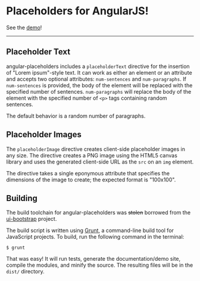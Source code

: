 # Placeholders for AngularJS!

See the [demo](http://joshdmiller.github.com/angular-placeholders)!

---

## Placeholder Text

angular-placeholders includes a `placeholderText` directive for the insertion of
"Lorem ipsum"-style text. It can work as either an element or an attribute and
accepts two optional attributes: `num-sentences` and `num-paragraphs`. If
`num-sentences` is provided, the body of the element will be replaced with the
specified number of sentences. `num-paragraphs` will replace the body of the
element with the specified number of `<p>` tags containing random sentences. 

The default behavior is a random number of paragraphs.

## Placeholder Images

The `placeholderImage` directive creates client-side placeholder images in any
size. The directive creates a PNG image using the HTML5 canvas library and
uses the generated client-side URL as the `src` on an `img` element.

The directive takes a single eponymous attribute that specifies the dimensions
of the image to create; the expected format is "100x100".

## Building

The build toolchain for angular-placeholders was ~~stolen~~ borrowed from the
[ui-bootstrap](http://github.com/angular-ui/bootstrap) project.

The build script is written using [Grunt](http://gruntjs.com), a command-line
build tool for JavaScript projects. To build, run the following command in the
terminal:

    $ grunt

That was easy! It will run tests, generate the documentation/demo site, compile
the modules, and minify the source. The resulting files will be in the `dist/`
directory.

